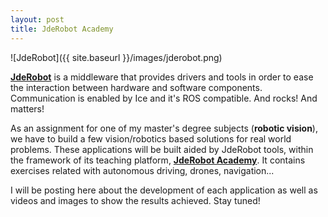 ```yaml
---
layout: post
title: JdeRobot Academy
---
```

![JdeRobot]({{ site.baseurl }}/images/jderobot.png)

[**JdeRobot**](https://jderobot.org/Main_Page) is a middleware that provides drivers and tools in order to ease the interaction between hardware and software components. Communication is enabled by Ice and it's ROS compatible. And rocks! And matters!

As an assignment for one of my master's degree subjects (**robotic vision**), we have to build a few vision/robotics based solutions for real world problems. These applications will be built aided by JdeRobot tools, within the framework of its teaching platform, [**JdeRobot Academy**](https://github.com/JdeRobot/Academy). It contains exercises related with autonomous driving, drones, navigation...

I will be posting here about the development of each application as well as videos and images to show the results achieved. Stay tuned!